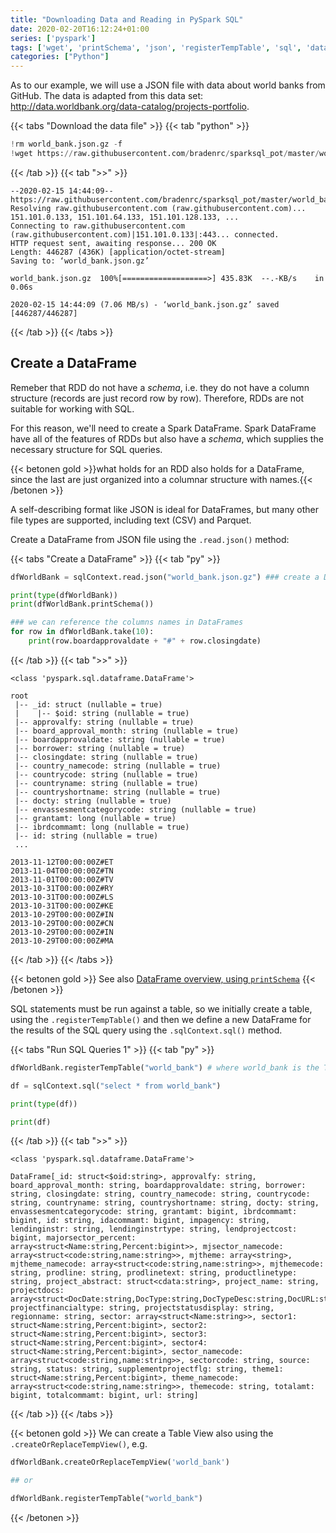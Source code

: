 ```yaml
---
title: "Downloading Data and Reading in PySpark SQL"
date: 2020-02-20T16:12:24+01:00
series: ['pyspark']
tags: ['wget', 'printSchema', 'json', 'registerTempTable', 'sql', 'dataframe']
categories: ["Python"]
---
```


As to our example, we will use a JSON file with data about world banks from GitHub. The data is adapted from this data set: http://data.worldbank.org/data-catalog/projects-portfolio.

{{< tabs "Download the data file" >}}
{{< tab "python" >}}
```python
!rm world_bank.json.gz -f
!wget https://raw.githubusercontent.com/bradenrc/sparksql_pot/master/world_bank.json.gz
``` 
{{< /tab >}}
{{< tab ">>" >}}
```
--2020-02-15 14:44:09--  https://raw.githubusercontent.com/bradenrc/sparksql_pot/master/world_bank.json.gz
Resolving raw.githubusercontent.com (raw.githubusercontent.com)... 151.101.0.133, 151.101.64.133, 151.101.128.133, ...
Connecting to raw.githubusercontent.com (raw.githubusercontent.com)|151.101.0.133|:443... connected.
HTTP request sent, awaiting response... 200 OK
Length: 446287 (436K) [application/octet-stream]
Saving to: ‘world_bank.json.gz’

world_bank.json.gz  100%[===================>] 435.83K  --.-KB/s    in 0.06s   

2020-02-15 14:44:09 (7.06 MB/s) - ‘world_bank.json.gz’ saved [446287/446287]
```
{{< /tab >}}
{{< /tabs >}}


## Create a DataFrame

Remeber that RDD do not have a _schema_, i.e. they do not have a column structure (records are just record row by row). Therefore, RDDs are not suitable for working with SQL. 

For this reason, we'll need to create a Spark DataFrame. Spark DataFrame have all of the features of RDDs but also have a _schema_, which supplies the necessary structure for SQL queries.

{{< betonen gold >}}what holds for an RDD also holds for a DataFrame, since the last are just organized into a columnar structure with names.{{< /betonen >}}

A self-describing format like JSON is ideal for DataFrames, but many other file types are supported, including text (CSV) and Parquet.

Create a DataFrame from JSON file using the `.read.json()` method:

{{< tabs "Create a DataFrame" >}}
{{< tab "py" >}}
```python
dfWorldBank = sqlContext.read.json("world_bank.json.gz") ### create a DataFrame

print(type(dfWorldBank))
print(dfWorldBank.printSchema())

### we can reference the columns names in DataFrames
for row in dfWorldBank.take(10):
    print(row.boardapprovaldate + "#" + row.closingdate)

``` 
{{< /tab >}}
{{< tab ">>" >}}
```
<class 'pyspark.sql.dataframe.DataFrame'>

root
 |-- _id: struct (nullable = true)
 |    |-- $oid: string (nullable = true)
 |-- approvalfy: string (nullable = true)
 |-- board_approval_month: string (nullable = true)
 |-- boardapprovaldate: string (nullable = true)
 |-- borrower: string (nullable = true)
 |-- closingdate: string (nullable = true)
 |-- country_namecode: string (nullable = true)
 |-- countrycode: string (nullable = true)
 |-- countryname: string (nullable = true)
 |-- countryshortname: string (nullable = true)
 |-- docty: string (nullable = true)
 |-- envassesmentcategorycode: string (nullable = true)
 |-- grantamt: long (nullable = true)
 |-- ibrdcommamt: long (nullable = true)
 |-- id: string (nullable = true)
 ...

2013-11-12T00:00:00Z#ET
2013-11-04T00:00:00Z#TN
2013-11-01T00:00:00Z#TV
2013-10-31T00:00:00Z#RY
2013-10-31T00:00:00Z#LS
2013-10-31T00:00:00Z#KE
2013-10-29T00:00:00Z#IN
2013-10-29T00:00:00Z#CN
2013-10-29T00:00:00Z#IN
2013-10-29T00:00:00Z#MA
```
{{< /tab >}}
{{< /tabs >}}

{{< betonen gold >}}
See also [DataFrame overview, using `printSchema`](/posts/python/pyspark/dataframe-overview-printschema)
{{< /betonen >}}

SQL statements must be run against a table, so we initially create a table, using the `.registerTempTable()` and then we define a new DataFrame for the results of the SQL query using the `.sqlContext.sql()` method.

{{< tabs "Run SQL Queries 1" >}}
{{< tab "py" >}}
```python
dfWorldBank.registerTempTable("world_bank") # where world_bank is the Table´s name

df = sqlContext.sql("select * from world_bank")

print(type(df))

print(df)
``` 
{{< /tab >}}
{{< tab ">>" >}}
```
<class 'pyspark.sql.dataframe.DataFrame'>

DataFrame[_id: struct<$oid:string>, approvalfy: string, board_approval_month: string, boardapprovaldate: string, borrower: string, closingdate: string, country_namecode: string, countrycode: string, countryname: string, countryshortname: string, docty: string, envassesmentcategorycode: string, grantamt: bigint, ibrdcommamt: bigint, id: string, idacommamt: bigint, impagency: string, lendinginstr: string, lendinginstrtype: string, lendprojectcost: bigint, majorsector_percent: array<struct<Name:string,Percent:bigint>>, mjsector_namecode: array<struct<code:string,name:string>>, mjtheme: array<string>, mjtheme_namecode: array<struct<code:string,name:string>>, mjthemecode: string, prodline: string, prodlinetext: string, productlinetype: string, project_abstract: struct<cdata:string>, project_name: string, projectdocs: array<struct<DocDate:string,DocType:string,DocTypeDesc:string,DocURL:string,EntityID:string>>, projectfinancialtype: string, projectstatusdisplay: string, regionname: string, sector: array<struct<Name:string>>, sector1: struct<Name:string,Percent:bigint>, sector2: struct<Name:string,Percent:bigint>, sector3: struct<Name:string,Percent:bigint>, sector4: struct<Name:string,Percent:bigint>, sector_namecode: array<struct<code:string,name:string>>, sectorcode: string, source: string, status: string, supplementprojectflg: string, theme1: struct<Name:string,Percent:bigint>, theme_namecode: array<struct<code:string,name:string>>, themecode: string, totalamt: bigint, totalcommamt: bigint, url: string]
```
{{< /tab >}}
{{< /tabs >}}

{{< betonen gold >}}
We can create a Table View also using the `.createOrReplaceTempView()`, e.g.

```python
dfWorldBank.createOrReplaceTempView('world_bank')

## or

dfWorldBank.registerTempTable("world_bank")
```
{{< /betonen >}}